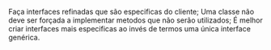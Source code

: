 Faça interfaces refinadas que são especificas do cliente;
Uma classe não deve ser forçada a implementar metodos que não serão utilizados;
É melhor criar interfaces mais especificas ao invés de termos uma única interface genérica.